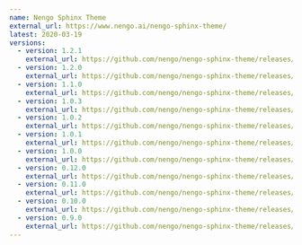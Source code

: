 ```yaml
---
name: Nengo Sphinx Theme
external_url: https://www.nengo.ai/nengo-sphinx-theme/
latest: 2020-03-19
versions:
  - version: 1.2.1
    external_url: https://github.com/nengo/nengo-sphinx-theme/releases/tag/v1.2.1
  - version: 1.2.0
    external_url: https://github.com/nengo/nengo-sphinx-theme/releases/tag/v1.2.0
  - version: 1.1.0
    external_url: https://github.com/nengo/nengo-sphinx-theme/releases/tag/v1.1.0
  - version: 1.0.3
    external_url: https://github.com/nengo/nengo-sphinx-theme/releases/tag/v1.0.3
  - version: 1.0.2
    external_url: https://github.com/nengo/nengo-sphinx-theme/releases/tag/v1.0.2
  - version: 1.0.1
    external_url: https://github.com/nengo/nengo-sphinx-theme/releases/tag/v1.0.1
  - version: 1.0.0
    external_url: https://github.com/nengo/nengo-sphinx-theme/releases/tag/v1.0.0
  - version: 0.12.0
    external_url: https://github.com/nengo/nengo-sphinx-theme/releases/tag/v0.12.0
  - version: 0.11.0
    external_url: https://github.com/nengo/nengo-sphinx-theme/releases/tag/v0.11.0
  - version: 0.10.0
    external_url: https://github.com/nengo/nengo-sphinx-theme/releases/tag/v0.10.0
  - version: 0.9.0
    external_url: https://github.com/nengo/nengo-sphinx-theme/releases/tag/v0.9.0
---
```

